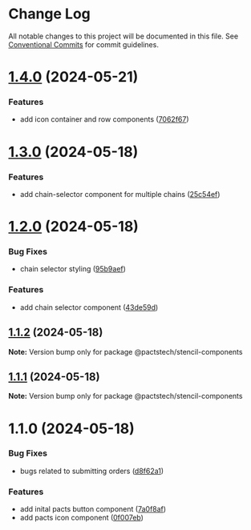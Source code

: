 # Change Log

All notable changes to this project will be documented in this file.
See [Conventional Commits](https://conventionalcommits.org) for commit guidelines.

# [1.4.0](https://github.com/ionic-team/stencil-component-starter/compare/v1.3.0...v1.4.0) (2024-05-21)


### Features

* add icon container and row components ([7062f67](https://github.com/ionic-team/stencil-component-starter/commit/7062f6715471493f66ebbcedd187a8e46ddd1035))





# [1.3.0](https://github.com/ionic-team/stencil-component-starter/compare/v1.2.0...v1.3.0) (2024-05-18)


### Features

* add chain-selector component for multiple chains ([25c54ef](https://github.com/ionic-team/stencil-component-starter/commit/25c54efb83ed17e7ab90cdc0278e38c940c89ed6))





# [1.2.0](https://github.com/ionic-team/stencil-component-starter/compare/v1.1.2...v1.2.0) (2024-05-18)


### Bug Fixes

* chain selector styling ([95b9aef](https://github.com/ionic-team/stencil-component-starter/commit/95b9aef5df700cc9db8c207cdd6c0b27f694b3e0))


### Features

* add chain selector component ([43de59d](https://github.com/ionic-team/stencil-component-starter/commit/43de59d0c166733ce642537b88ad10835a970c1c))





## [1.1.2](https://github.com/ionic-team/stencil-component-starter/compare/v1.1.1...v1.1.2) (2024-05-18)

**Note:** Version bump only for package @pactstech/stencil-components





## [1.1.1](https://github.com/ionic-team/stencil-component-starter/compare/v1.1.0...v1.1.1) (2024-05-18)

**Note:** Version bump only for package @pactstech/stencil-components





# 1.1.0 (2024-05-18)


### Bug Fixes

* bugs related to submitting orders ([d8f62a1](https://github.com/ionic-team/stencil-component-starter/commit/d8f62a1d621f774e5972ccf4ef59f79dd65d0338))


### Features

* add inital pacts button component ([7a0f8af](https://github.com/ionic-team/stencil-component-starter/commit/7a0f8af0e58d65d05ab766e27a7c433033c053ed))
* add pacts icon component ([0f007eb](https://github.com/ionic-team/stencil-component-starter/commit/0f007eb4a3a4ee30330d8ac90e2abe6bf014f5e5))
